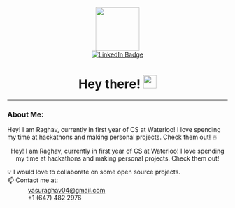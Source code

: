 <div id="header" align="center">
  <img src="https://media.giphy.com/media/M9gbBd9nbDrOTu1Mqx/giphy.gif" width="100"/>
</div>

<div id="badges" align="center">
  <center>
  <a href="https://www.linkedin.com/in/raghav-vasudeva/">
    <img src="https://img.shields.io/badge/LinkedIn-blue?style=for-the-badge&logo=linkedin&logoColor=white" alt="LinkedIn Badge"/>
  </a>
  </center>
</div>

<h1 align="center">
  Hey there!
  <img src="https://media.giphy.com/media/hvRJCLFzcasrR4ia7z/giphy.gif" width="30px"/>
</h1>

---

### About Me:
Hey! I am Raghav, currently in first year of CS at Waterloo! I love spending my time at hackathons and making personal projects. Check them out! 🔥

<p align="center">
  Hey! I am Raghav, currently in first year of CS at Waterloo! I love spending my time at hackathons and making personal projects. Check them out!
</p>

:bulb: I would love to collaborate on some open source projects.\
:mailbox: Contact me at:\
&nbsp;&nbsp;&nbsp;&nbsp;&nbsp;&nbsp;&nbsp;&nbsp;&nbsp;&nbsp;&nbsp;&nbsp;vasuraghav04@gmail.com\
&nbsp;&nbsp;&nbsp;&nbsp;&nbsp;&nbsp;&nbsp;&nbsp;&nbsp;&nbsp;&nbsp;&nbsp;+1 (647) 482 2976
